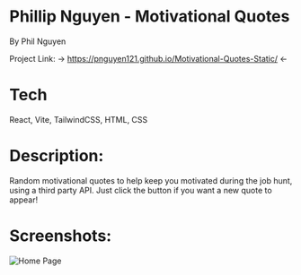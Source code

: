 # Phillip Nguyen - Motivational Quotes

By Phil Nguyen

Project Link: -> https://pnguyen121.github.io/Motivational-Quotes-Static/ <-

# Tech
React, Vite, TailwindCSS, HTML, CSS


# Description:
Random motivational quotes to help keep you motivated during the job hunt, using a third party API. Just click the button if you want a new quote to appear!


# Screenshots:

![Home Page](https://i.imgur.com/At0do9t.png)

